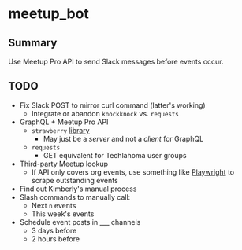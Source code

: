 # meetup_bot

## Summary
Use Meetup Pro API to send Slack messages before events occur.

## TODO
* Fix Slack POST to mirror curl command (latter's working)
  * Integrate or abandon `knockknock` vs. `requests`
* GraphQL + Meetup Pro API
  * `strawberry` [library](https://strawberry.rocks/)
    * May just be a _server_ and not a _client_ for GraphQL
  * `requests`
    * GET equivalent for Techlahoma user groups
* Third-party Meetup lookup
  * If API only covers org events, use something like [Playwright](https://playwright.dev/python/) to scrape outstanding events
* Find out Kimberly's manual process
* Slash commands to manually call:
  * Next `n` events
  * This week's events
* Schedule event posts in ___ channels
  * 3 days before
  * 2 hours before
